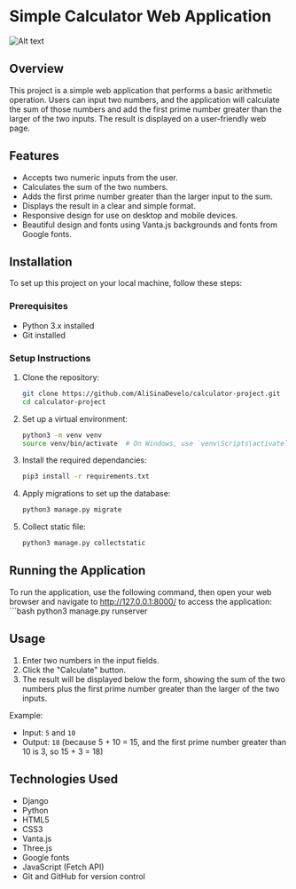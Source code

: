 # Simple Calculator Web Application
![Alt text](demo.gif)
## Overview
This project is a simple web application that performs a basic arithmetic operation. Users can input two numbers, and the application will calculate the sum of those numbers and add the first prime number greater than the larger of the two inputs. The result is displayed on a user-friendly web page.

## Features
- Accepts two numeric inputs from the user.
- Calculates the sum of the two numbers.
- Adds the first prime number greater than the larger input to the sum.
- Displays the result in a clear and simple format.
- Responsive design for use on desktop and mobile devices.
- Beautiful design and fonts using Vanta.js backgrounds and fonts from Google fonts.
  
## Installation
To set up this project on your local machine, follow these steps:

### Prerequisites

- Python 3.x installed
- Git installed

### Setup Instructions

1. Clone the repository:

   ```bash
   git clone https://github.com/AliSinaDevelo/calculator-project.git
   cd calculator-project

2. Set up a virtual environment:

    ```bash
    python3 -m venv venv
    source venv/bin/activate  # On Windows, use `venv\Scripts\activate`

3. Install the required dependancies:

    ```bash
    pip3 install -r requirements.txt

4. Apply migrations to set up the database:

    ```bash
    python3 manage.py migrate

5. Collect static file:

    ```bash
    python3 manage.py collectstatic

## Running the Application

To run the application, use the following command, then open your web browser and navigate to http://127.0.0.1:8000/ to access the application:
    ```bash
    python3 manage.py runserver

    



## Usage

1. Enter two numbers in the input fields.
2. Click the "Calculate" button.
3. The result will be displayed below the form, showing the sum of the two numbers plus the first prime number greater than the larger of the two inputs.

Example:
- Input: `5` and `10`
- Output: `18` (because 5 + 10 = 15, and the first prime number greater than 10 is 3, so 15 + 3 = 18)

## Technologies Used


- Django 
- Python
- HTML5
- CSS3
- Vanta.js
- Three.js
- Google fonts
- JavaScript (Fetch API)
- Git and GitHub for version control



